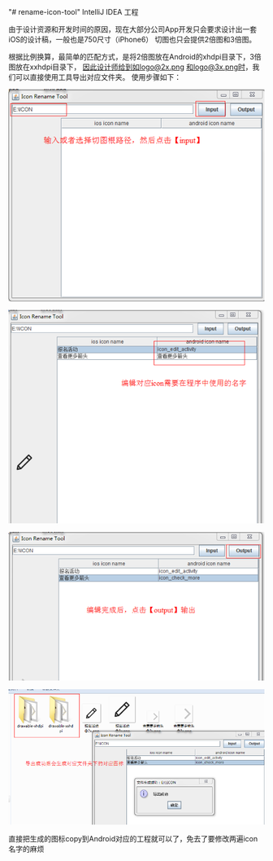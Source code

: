 "# rename-icon-tool" 
IntelliJ IDEA 工程

由于设计资源和开发时间的原因，现在大部分公司App开发只会要求设计出一套iOS的设计稿，一般也是750尺寸（iPhone6）
切图也只会提供2倍图和3倍图。

根据比例换算，最简单的匹配方式，是将2倍图放在Android的xhdpi目录下，3倍图放在xxhdpi目录下，
因此设计师给到如logo@2x.png 和logo@3x.png时，我们可以直接使用工具导出对应文件夹。
使用步骤如下：

![](pictures/step1.png)

![](pictures/step2.png)

![](pictures/step3.png)

![](pictures/step4.png)

直接把生成的图标copy到Android对应的工程就可以了，免去了要修改两遍icon名字的麻烦
